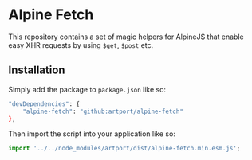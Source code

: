 # Alpine Fetch

This repository contains a set of magic helpers for AlpineJS that enable easy XHR requests by using `$get`, `$post` etc.

## Installation

Simply add the package to `package.json` like so:

```bash
"devDependencies": {
    "alpine-fetch": "github:artport/alpine-fetch"
},
```

Then import the script into your application like so:

```js
import '../../node_modules/artport/dist/alpine-fetch.min.esm.js';
```
